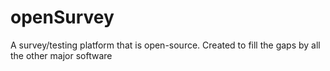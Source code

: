 # openSurvey
A survey/testing platform that is open-source. Created to fill the gaps by all the other major software
